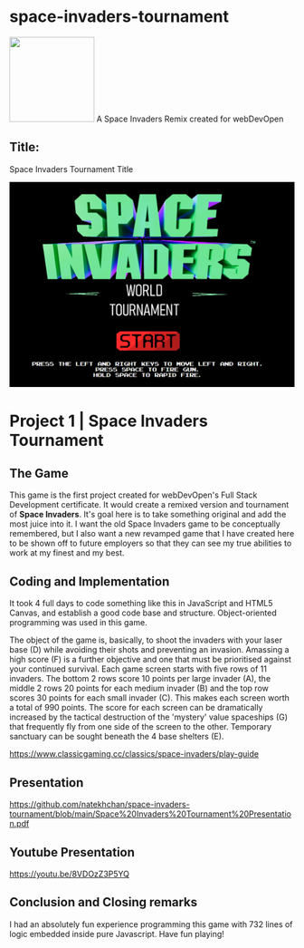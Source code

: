 # space-invaders-tournament
<img src="https://imgur.com/XOS1Vdh.png"  width="150px" height="150px">
A Space Invaders Remix created for webDevOpen



## Title:

Space Invaders Tournament Title

![SpaceInvadersTitle](https://github.com/natekhchan/space-invaders-tournament/blob/main/SpaceInvadersTournamentTitle.png)


# Project 1 | Space Invaders Tournament

## The Game

This game is the first project created for webDevOpen's Full Stack Development certificate.  It would create a remixed version and tournament of **Space Invaders**.  It's goal here is to take something original and add the most juice into it.  I want the old Space Invaders game to be conceptually remembered, but I also want a new revamped game that I have created here to be shown off to future employers so that they can see my true abilities to work at my finest and my best.

## Coding and Implementation

It took 4 full days to code something like this in JavaScript and HTML5 Canvas, and establish a good code base and structure.   Object-oriented programming was used in this game.

The object of the game is, basically, to shoot the invaders with your laser base (D) while avoiding their shots and preventing an invasion. Amassing a high score (F) is a further objective and one that must be prioritised against your continued survival. Each game screen starts with five rows of 11 invaders. The bottom 2 rows score 10 points per large invader (A), the middle 2 rows 20 points for each medium invader (B) and the top row scores 30 points for each small invader (C). This makes each screen worth a total of 990 points. The score for each screen can be dramatically increased by the tactical destruction of the 'mystery' value spaceships (G) that frequently fly from one side of the screen to the other. Temporary sanctuary can be sought beneath the 4 base shelters (E).

https://www.classicgaming.cc/classics/space-invaders/play-guide

## Presentation

https://github.com/natekhchan/space-invaders-tournament/blob/main/Space%20Invaders%20Tournament%20Presentation.pdf

## Youtube Presentation

https://youtu.be/8VDOzZ3P5YQ

## Conclusion and Closing remarks

I had an absolutely fun experience programming this game with 732 lines of logic embedded inside pure Javascript.  Have fun playing!
